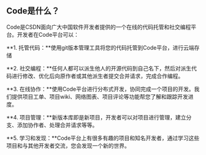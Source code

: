 ## Code是什么？

Code是CSDN面向广大中国软件开发者提供的一个在线的代码托管和社交编程平台。开发者在Code平台可以：


**1. 托管代码：**使用git版本管理工具将您的代码托管到Code平台，进行云端存储


**2. 社交编程：**任何人都可以派生他人的开源代码到自己名下，然后对派生代码进行修改、优化后向原作者或其他派生者提交合并请求，完成合作编程。


**3. 在线协作：**使用Code平台进行分布式开发，协同完成一个项目的开发。我们提供项目工单、项目wiki、网络图表、项目评论等功能帮您了解和跟踪开发进度。


**4. 项目管理：**新版本库即是新项目，开发者可以对项目进行管理，建立分支、添加协作者、处理合并请求等等。

**5. 学习和发现：**Code平台上有很多有趣的项目和知名开发者，通过学习这些项目和与其他开发者交流，您会发现一个新的世界。
